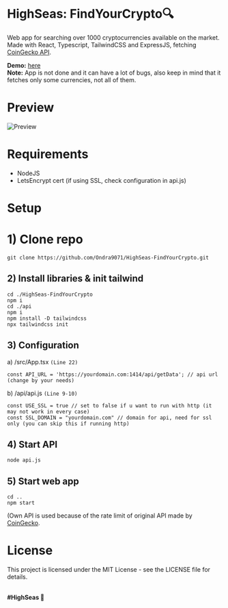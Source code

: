 # HighSeas: FindYourCrypto🔍
Web app for searching over 1000 cryptocurrencies available on the market. <br>
Made with React, Typescript, TailwindCSS and ExpressJS, fetching [CoinGecko API](https://www.coingecko.com/en/api).

**Demo:** [here](https://ondrejpacovsky.cz/demo/highseas/FindYourCrypto/index.html) <br>
**Note:** App is not done and it can have a lot of bugs, also keep in mind that it fetches only some currencies, not all of them.

# Preview
![Preview](https://ondrejpacovsky.cz/demo/highseas/FindYourCrypto/preview.jpg)

# Requirements
- NodeJS
- LetsEncrypt cert (if using SSL, check configuration in api.js)

# Setup 
# 1) Clone repo
```
git clone https://github.com/Ondra9071/HighSeas-FindYourCrypto.git
```
## 2) Install libraries & init tailwind
```
cd ./HighSeas-FindYourCrypto
npm i
cd ./api
npm i
npm install -D tailwindcss
npx tailwindcss init
```
## 3) Configuration
a) /src/App.tsx `(Line 22)`
```
const API_URL = 'https://yourdomain.com:1414/api/getData'; // api url (change by your needs)
```
b) /api/api.js `(Line 9-10)`
```
const USE_SSL = true // set to false if u want to run with http (it may not work in every case)
const SSL_DOMAIN = "yourdomain.com" // domain for api, need for ssl only (you can skip this if running http)
```

## 4) Start API
```
node api.js
```
## 5) Start web app
```
cd ..
npm start
```

(Own API is used because of the rate limit of original API made by [CoinGecko](https://www.coingecko.com/en/api).

# License
This project is licensed under the MIT License - see the LICENSE file for details.

<br>
<b>#HighSeas 💖</b>
